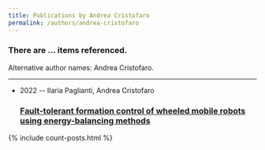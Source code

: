 ```yaml
---
title: Publications by Andrea Cristofaro
permalink: /authors/andrea-cristofaro
---
```


<h3 id="number-posts">There are ... items referenced.</h3>
<p id='info-authors'>Alternative author names: Andrea Cristofaro.</p>
<hr />
<ul class="post-list">
<li><span class='post-meta'>2022 -- Ilaria Paglianti, Andrea Cristofaro</span><h3><a class='post-link' href="{{ site.baseurl }}/fault-tolerant-formation-control-of-wheeled-mobile-robots-using-energy-balancing-methods">Fault-tolerant formation control of wheeled mobile robots using energy-balancing methods</a></h3></li>

</ul>
{% include count-posts.html %}
